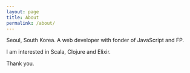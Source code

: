 ```yaml
---
layout: page
title: About
permalink: /about/
---
```


Seoul, South Korea. A web developer with fonder of JavaScript and FP.

I am interested in Scala, Clojure and Elixir.

Thank you.
